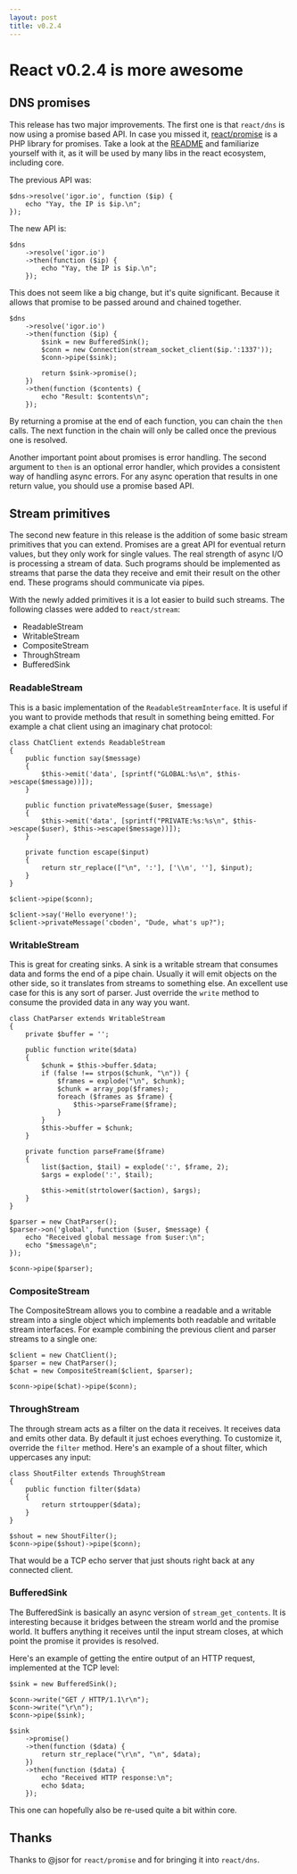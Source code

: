 ```yaml
---
layout: post
title: v0.2.4
---
```


# React v0.2.4 is more awesome

## DNS promises

This release has two major improvements. The first one is that `react/dns` is now using a promise based API. In case you missed it, [react/promise](https://github.com/reactphp/promise) is a PHP library for promises. Take a look at the [README](https://github.com/reactphp/promise#readme) and familiarize yourself with it, as it will be used by many libs in the react ecosystem, including core.

The previous API was:

    $dns->resolve('igor.io', function ($ip) {
        echo "Yay, the IP is $ip.\n";
    });

The new API is:

    $dns
        ->resolve('igor.io')
        ->then(function ($ip) {
            echo "Yay, the IP is $ip.\n";
        });

This does not seem like a big change, but it's quite significant. Because it allows that promise to be passed around and chained together.

    $dns
        ->resolve('igor.io')
        ->then(function ($ip) {
            $sink = new BufferedSink();
            $conn = new Connection(stream_socket_client($ip.':1337'));
            $conn->pipe($sink);

            return $sink->promise();
        })
        ->then(function ($contents) {
            echo "Result: $contents\n";
        });

By returning a promise at the end of each function, you can chain the `then` calls. The next function in the chain will only be called once the previous one is resolved.

Another important point about promises is error handling. The second argument to `then` is an optional error handler, which provides a consistent way of handling async errors. For any async operation that results in one return value, you should use a promise based API.

## Stream primitives

The second new feature in this release is the addition of some basic stream primitives that you can extend. Promises are a great API for eventual return values, but they only work for single values. The real strength of async I/O is processing a stream of data. Such programs should be implemented as streams that parse the data they receive and emit their result on the other end. These programs should communicate via pipes.

With the newly added primitives it is a lot easier to build such streams. The following classes were added to `react/stream`:

* ReadableStream
* WritableStream
* CompositeStream
* ThroughStream
* BufferedSink

### ReadableStream

This is a basic implementation of the `ReadableStreamInterface`. It is useful if you want to provide methods that result in something being emitted. For example a chat client using an imaginary chat protocol:

    class ChatClient extends ReadableStream
    {
        public function say($message)
        {
            $this->emit('data', [sprintf("GLOBAL:%s\n", $this->escape($message))]);
        }

        public function privateMessage($user, $message)
        {
            $this->emit('data', [sprintf("PRIVATE:%s:%s\n", $this->escape($user), $this->escape($message))]);
        }

        private function escape($input)
        {
            return str_replace(["\n", ':'], ['\\n', ''], $input);
        }
    }

    $client->pipe($conn);

    $client->say('Hello everyone!');
    $client->privateMessage('cboden', "Dude, what's up?");

### WritableStream

This is great for creating sinks. A sink is a writable stream that consumes data and forms the end of a pipe chain. Usually it will emit objects on the other side, so it translates from streams to something else. An excellent use case for this is any sort of parser. Just override the `write` method to consume the provided data in any way you want.

    class ChatParser extends WritableStream
    {
        private $buffer = '';

        public function write($data)
        {
            $chunk = $this->buffer.$data;
            if (false !== strpos($chunk, "\n")) {
                $frames = explode("\n", $chunk);
                $chunk = array_pop($frames);
                foreach ($frames as $frame) {
                    $this->parseFrame($frame);
                }
            }
            $this->buffer = $chunk;
        }

        private function parseFrame($frame)
        {
            list($action, $tail) = explode(':', $frame, 2);
            $args = explode(':', $tail);

            $this->emit(strtolower($action), $args);
        }
    }

    $parser = new ChatParser();
    $parser->on('global', function ($user, $message) {
        echo "Received global message from $user:\n";
        echo "$message\n";
    });

    $conn->pipe($parser);

### CompositeStream

The CompositeStream allows you to combine a readable and a writable stream into a single object which implements both readable and writable stream interfaces. For example combining the previous client and parser streams to a single one:

    $client = new ChatClient();
    $parser = new ChatParser();
    $chat = new CompositeStream($client, $parser);

    $conn->pipe($chat)->pipe($conn);

### ThroughStream

The through stream acts as a filter on the data it receives. It receives data and emits other data. By default it just echoes everything. To customize it, override the `filter` method. Here's an example of a shout filter, which uppercases any input:

    class ShoutFilter extends ThroughStream
    {
        public function filter($data)
        {
            return strtoupper($data);
        }
    }

    $shout = new ShoutFilter();
    $conn->pipe($shout)->pipe($conn);

That would be a TCP echo server that just shouts right back at any connected client.

### BufferedSink

The BufferedSink is basically an async version of `stream_get_contents`. It is interesting because it bridges between the stream world and the promise world. It buffers anything it receives until the input stream closes, at which point the promise it provides is resolved.

Here's an example of getting the entire output of an HTTP request, implemented at the TCP level:

    $sink = new BufferedSink();

    $conn->write("GET / HTTP/1.1\r\n");
    $conn->write("\r\n");
    $conn->pipe($sink);

    $sink
        ->promise()
        ->then(function ($data) {
            return str_replace("\r\n", "\n", $data);
        })
        ->then(function ($data) {
            echo "Received HTTP response:\n";
            echo $data;
        });

This one can hopefully also be re-used quite a bit within core.

## Thanks

Thanks to @jsor for `react/promise` and for bringing it into `react/dns`.
